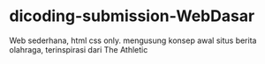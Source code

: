 # dicoding-submission-WebDasar
Web sederhana, html css only. mengusung konsep awal situs berita olahraga, terinspirasi dari The Athletic
